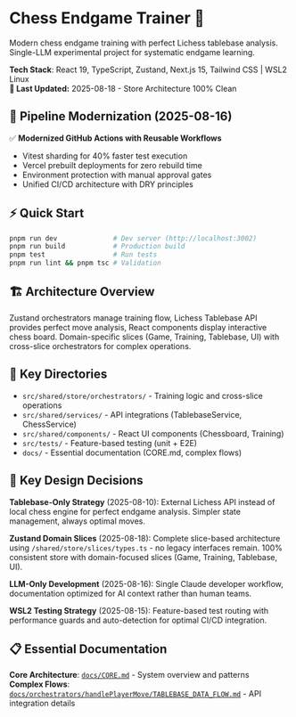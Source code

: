 # Chess Endgame Trainer 🎯

Modern chess endgame training with perfect Lichess tablebase analysis. Single-LLM experimental project for systematic endgame learning.

**Tech Stack**: React 19, TypeScript, Zustand, Next.js 15, Tailwind CSS | WSL2 Linux  
**📅 Last Updated:** 2025-08-18 - Store Architecture 100% Clean

## 🚀 Pipeline Modernization (2025-08-16)

✅ **Modernized GitHub Actions with Reusable Workflows**
- Vitest sharding for 40% faster test execution
- Vercel prebuilt deployments for zero rebuild time
- Environment protection with manual approval gates
- Unified CI/CD architecture with DRY principles

## ⚡ Quick Start

```bash
pnpm run dev              # Dev server (http://localhost:3002)
pnpm run build            # Production build
pnpm test                 # Run tests
pnpm run lint && pnpm tsc # Validation
```

## 🏗️ Architecture Overview

Zustand orchestrators manage training flow, Lichess Tablebase API provides perfect move analysis, React components display interactive chess board. Domain-specific slices (Game, Training, Tablebase, UI) with cross-slice orchestrators for complex operations.

## 📁 Key Directories

- `src/shared/store/orchestrators/` - Training logic and cross-slice operations
- `src/shared/services/` - API integrations (TablebaseService, ChessService)
- `src/shared/components/` - React UI components (Chessboard, Training)
- `src/tests/` - Feature-based testing (unit + E2E)
- `docs/` - Essential documentation (CORE.md, complex flows)

## 🎯 Key Design Decisions

**Tablebase-Only Strategy** (2025-08-10): External Lichess API instead of local chess engine for perfect endgame analysis. Simpler state management, always optimal moves.

**Zustand Domain Slices** (2025-08-18): Complete slice-based architecture using `/shared/store/slices/types.ts` - no legacy interfaces remain. 100% consistent store with domain-focused slices (Game, Training, Tablebase, UI).

**LLM-Only Development** (2025-08-16): Single Claude developer workflow, documentation optimized for AI context rather than human teams.

**WSL2 Testing Strategy** (2025-08-15): Feature-based test routing with performance guards and auto-detection for optimal CI/CD integration.

## 📋 Essential Documentation

**Core Architecture**: [`docs/CORE.md`](docs/CORE.md) - System overview and patterns  
**Complex Flows**: [`docs/orchestrators/handlePlayerMove/TABLEBASE_DATA_FLOW.md`](docs/orchestrators/handlePlayerMove/TABLEBASE_DATA_FLOW.md) - API integration details
